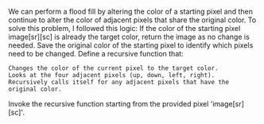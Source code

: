 We can perform a flood fill by altering the color of a starting pixel and then continue to alter the color of adjacent pixels that share the original color. To solve this problem, I followed this logic:
If the color of the starting pixel image[sr][sc] is already the target color, return the image as no change is needed.
Save the original color of the starting pixel to identify which pixels need to be changed.
Define a recursive function that:

    Changes the color of the current pixel to the target color.
    Looks at the four adjacent pixels (up, down, left, right).
    Recursively calls itself for any adjacent pixels that have the original color.

Invoke the recursive function starting from the provided pixel 'image[sr][sc]'.
